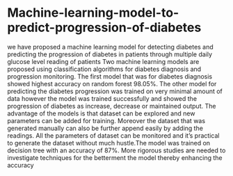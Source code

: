 # Machine-learning-model-to-predict-progression-of-diabetes
 we have proposed a machine learning model for  detecting diabetes and predicting the progression of diabetes in  patients through multiple daily glucose level reading of  patients 
Two machine learning models are proposed using classification algorithms for diabetes diagnosis and progression monitoring. The first model that was for diabetes diagnosis showed highest accuracy on random forest 98.05%. The other model for predicting the diabetes progression was trained on very minimal amount of data however the model was trained successfully and showed the progression of diabetes as increase, decrease or maintained output. The advantage of the models is that dataset can be explored and new parameters can be added for training. Moreover the dataset that was generated manually can also be further append easily by adding the readings. All the parameters of dataset can be monitored and it’s practical to generate the dataset without much hustle.The model was trained on decision tree with an accuracy of 87%. More rigorous studies are needed to investigate techniques for the betterment the model thereby enhancing the accuracy
